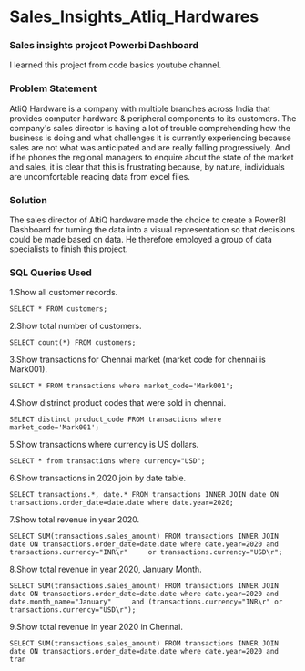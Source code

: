 <h1>Sales_Insights_Atliq_Hardwares</h1>

<h3>Sales insights project Powerbi Dashboard</h3>

I learned this project from code basics youtube channel.

<h3>Problem Statement</h3>

AtliQ Hardware is a company with multiple branches across India that provides computer hardware & peripheral components to its customers. The company's sales director is having a lot of trouble comprehending how the business is doing and what challenges it is currently experiencing because sales are not what was anticipated and are really falling progressively. And if he phones the regional managers to enquire about the state of the market and sales, it is clear that this is frustrating because, by nature, individuals are uncomfortable reading data from excel files.

<h3>Solution</h3>

The sales director of AltiQ hardware made the choice to create a PowerBI Dashboard for turning the data into a visual representation so that decisions could be made based on data. He therefore employed a group of data specialists to finish this project.

<h3>SQL Queries Used</h3>

1.Show all customer records.

    SELECT * FROM customers; 

2.Show total number of customers.

    SELECT count(*) FROM customers;
    
3.Show transactions for Chennai market (market code for chennai is Mark001).

    SELECT * FROM transactions where market_code='Mark001'; 
    
4.Show distrinct product codes that were sold in chennai.

    SELECT distinct product_code FROM transactions where market_code='Mark001';
    
5.Show transactions where currency is US dollars.

    SELECT * from transactions where currency="USD";
    
6.Show transactions in 2020 join by date table.

    SELECT transactions.*, date.* FROM transactions INNER JOIN date ON transactions.order_date=date.date where date.year=2020;
    
7.Show total revenue in year 2020.

    SELECT SUM(transactions.sales_amount) FROM transactions INNER JOIN date ON transactions.order_date=date.date where date.year=2020 and transactions.currency="INR\r"     or transactions.currency="USD\r";
    
8.Show total revenue in year 2020, January Month.

    SELECT SUM(transactions.sales_amount) FROM transactions INNER JOIN date ON transactions.order_date=date.date where date.year=2020 and date.month_name="January"     and (transactions.currency="INR\r" or transactions.currency="USD\r");
    
9.Show total revenue in year 2020 in Chennai.

    SELECT SUM(transactions.sales_amount) FROM transactions INNER JOIN date ON transactions.order_date=date.date where date.year=2020 and tran
